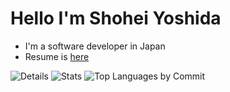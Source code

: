 # Hello I'm Shohei Yoshida

- I'm a software developer in Japan
- Resume is [here](https://github.com/syohex/resume)

![Details](http://github-profile-summary-cards.vercel.app/api/cards/profile-details?username=syohex&theme=default)
![Stats](http://github-profile-summary-cards.vercel.app/api/cards/stats?username=syohex&theme=default)
![Top Languages by Commit](http://github-profile-summary-cards.vercel.app/api/cards/most-commit-language?username=syohex&theme=default)
